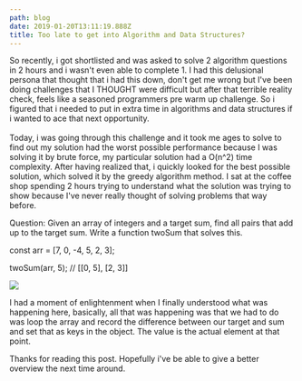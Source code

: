 ```yaml
---
path: blog
date: 2019-01-20T13:11:19.888Z
title: Too late to get into Algorithm and Data Structures?
---
```

So recently, i got shortlisted and was asked to solve 2 algorithm questions in 2 hours and i wasn't even able to complete 1. I had this delusional persona that thought that i had this down, don't get me wrong but I've been doing challenges that I THOUGHT were difficult but after that terrible reality check, feels like a seasoned programmers pre warm up challenge. So i figured that i needed to put in extra time in algorithms and data structures if i wanted to ace that next opportunity.\
\
Today, i was going through this challenge and it took me ages to solve to find out my solution had the worst possible performance because I was solving it by brute force, my particular solution had a O(n^2) time complexity. After having realized that, i quickly looked for the best possible solution, which solved it by the greedy algorithm method. I sat at the coffee shop spending 2 hours trying to understand what the solution was trying to show because I've never really thought of solving problems that way before. 

Question: Given an array of integers and a target sum, find all pairs that add up to the target sum. Write a function twoSum that solves this.



const arr = \[7, 0, -4, 5, 2, 3];



twoSum(arr, 5); // \[[0, 5], \[2, 3]]

![](/assets/answer1.png)

I had a moment of enlightenment when I finally understood what was happening here, basically, all that was happening was that we had to do was loop the array and record the difference between our target and sum and set that as keys in the object.  The value is the actual element at that point.

Thanks for reading this post. Hopefully i've be able to give a better overview the next time around.
